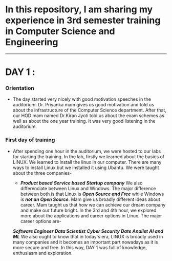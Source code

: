 # In this repository, I am sharing my experience in 3rd semester training in Computer Science and Engineering
---
# DAY 1 :
### Orientation
* The day started very nicely with good motivation speeches in the auditorium. Dr. Priyanka mam gives us good motivation and told us about the infrastructure of the Computer Science department. After that, our HOD mam named Dr.Kiran Jyoti told us about the exam schemes as well as about the one year training. It was very good listening in the auditorium.

### First day of training
* After spending one hour in the auditorium, we were hosted to our labs for starting the training. In the lab, firstly we learned about the basics of LINUX. We learned to install the linux in our computer. There are many ways to install Linux but we installed it using Ubantu. We were taught about the three companies-
    * **_Product based_**
    **_Service based_**
    **_Startup company_**
We also differenciate between Linux and Windows. The major difference between both is that Linux is *__Open Source and Free__* while Windows is *__not an Open Source__*. Mam give us broadly different ideas about career. Mam taught us that how we can achieve our dream company and make our future bright. In the 3rd and 4th hour,  we explored more about the applications and career options in Linux. The major career options are-

    **_Software Engineer_**
    **_Data Scientist_**
    **_Cyber Security_**
    **_Date Analist_**
    **_AI and ML_**
We also ought to know that in today's era, LINUX is broadly used in many companies and it becomes an important part nowadays as it is more secure and free. In this way, DAY 1 was full of knowledge, enthusiasm and exploration.
